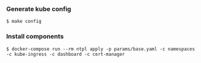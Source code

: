 ### Generate kube config

```
$ make config
```

### Install components

```
$ docker-compose run --rm ntpl apply -p params/base.yaml -c namespaces -c kube-ingress -c dashboard -c cert-manager
```

